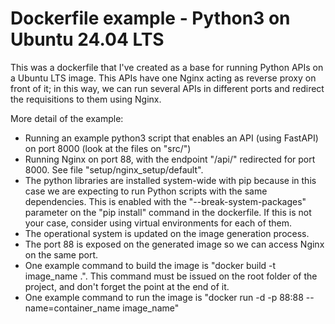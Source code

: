 # **Dockerfile example - Python3 on Ubuntu 24.04 LTS**

This was a dockerfile that I've created as a base for running Python APIs on a Ubuntu LTS image. This APIs have one Nginx acting as reverse proxy on front of it; in this way, we can run several APIs in different ports and redirect the requisitions to them using Nginx.

More detail of the example:

* Running an example python3 script that enables an API (using FastAPI) on port 8000 (look at the files on "src/")
* Running Nginx on port 88, with the endpoint "/api/" redirected for port 8000. See file "setup/nginx_setup/default".
* The python libraries are installed system-wide with pip because in this case we are expecting to run Python scripts with the same dependencies. This is enabled with the "--break-system-packages" parameter on the "pip install" command in the dockerfile. If this is not your case, consider using virtual environments for each of them. 
* The operational system is updated on the image generation process.
* The port 88 is exposed on the generated image so we can access Nginx on the same port.
* One example command to build the image is "docker build -t image_name .". This command must be issued on the root folder of the project, and don't forget the point at the end of it.
* One example command to run the image is "docker run -d -p 88:88 --name=container_name image_name"


